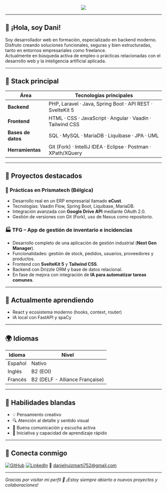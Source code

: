 <!-- Encabezado animado (se simula con GIF o SVG externo) -->
<p align="center">
  <img src="https://readme-typing-svg.demolab.com/?lines=¡Hola%2C+soy+Dani!;Desarrollador+web+enfocado+en+backend;Apasionado+por+el+código+limpio+y+la+IA&center=true&width=380&height=45">
</p>

---

## 👋 ¡Hola, soy Dani!

Soy desarrollador web en formación, especializado en backend moderno. Disfruto creando soluciones funcionales, seguras y bien estructuradas, tanto en entornos empresariales como freelance.  
Actualmente en búsqueda activa de empleo o prácticas relacionadas con el desarrollo web y la inteligencia artificial aplicada.

---

## 🚀 Stack principal

| Área            | Tecnologías principales                                                                 |
|-----------------|------------------------------------------------------------------------------------------|
| **Backend**     | PHP, Laravel · Java, Spring Boot · API REST · SvelteKit 5                                |
| **Frontend**    | HTML · CSS · JavaScript · Angular · Vaadin · Tailwind CSS                                |
| **Bases de datos** | SQL · MySQL · MariaDB · Liquibase · JPA · UML                                           |
| **Herramientas**| Git (Fork) · IntelliJ IDEA · Eclipse · Postman · XPath/XQuery                            |

---

## 💼 Proyectos destacados

### 🧩 Prácticas en Prismatech (Bélgica)
- Desarrollo real en un ERP empresarial llamado **eCust**.
- Tecnologías: Vaadin Flow, Spring Boot, Liquibase, MariaDB.
- Integración avanzada con **Google Drive API** mediante OAuth 2.0.
- Gestión de versiones con Git (Fork), uso de Nexus como repositorio.

### 🏭 TFG – App de gestión de inventario e incidencias
- Desarrollo completo de una aplicación de gestión industrial (**Next Gen Manager**).
- Funcionalidades: gestión de stock, pedidos, usuarios, proveedores y productos.
- Frontend con **SvelteKit 5** y **Tailwind CSS**.
- Backend con Drizzle ORM y base de datos relacional.
- En fase de mejora con integración de **IA para automatizar tareas comunes**.

---

## 🧠 Actualmente aprendiendo

- React y ecosistema moderno (hooks, context, router)
- IA local con FastAPI y spaCy

---

## 🌍 Idiomas

| Idioma   | Nivel |
|----------|-------|
| Español  | Nativo |
| Inglés   | B2 (EOI) |
| Francés  | B2 (DELF - Alliance Française) |

---

## 🧠 Habilidades blandas

- 💡 Pensamiento creativo
- 🔍 Atención al detalle y sentido visual
- 💬 Buena comunicación y escucha activa
- 🚀 Iniciativa y capacidad de aprendizaje rápido

---

## 🔗 Conecta conmigo

[![GitHub](https://img.shields.io/badge/GitHub-Ziggi--Zagga-181717?logo=github)](https://github.com/Ziggi-Zagga)
[![LinkedIn](https://img.shields.io/badge/LinkedIn-DanielRuizMartí-0e76a8?logo=linkedin)](https://www.linkedin.com/in/daniel-ruiz-mart%C3%AD-13a3a1337/)
📧 danielruizmarti752@gmail.com

---

*Gracias por visitar mi perfil 🙌 ¡Estoy siempre abierto a nuevos proyectos y colaboraciones!*
